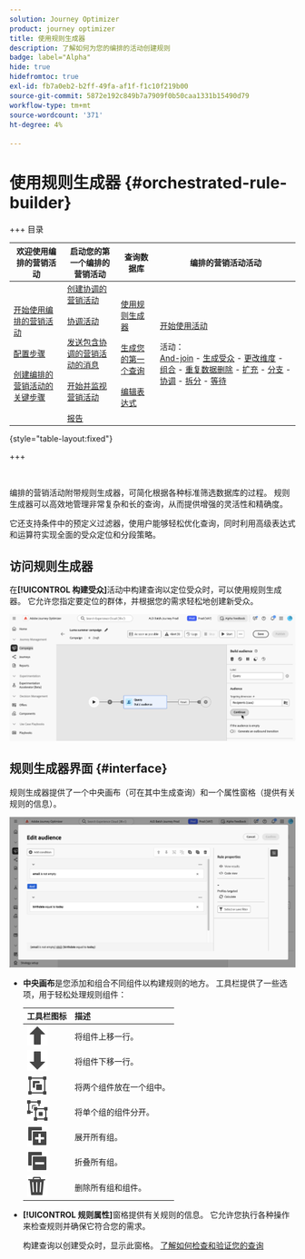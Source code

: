 ```yaml
---
solution: Journey Optimizer
product: journey optimizer
title: 使用规则生成器
description: 了解如何为您的编排的活动创建规则
badge: label="Alpha"
hide: true
hidefromtoc: true
exl-id: fb7a0eb2-b2ff-49fa-af1f-f1c10f219b00
source-git-commit: 5872e192c849b7a7909f0b50caa1331b15490d79
workflow-type: tm+mt
source-wordcount: '371'
ht-degree: 4%

---
```



# 使用规则生成器 {#orchestrated-rule-builder}

+++ 目录

| 欢迎使用编排的营销活动 | 启动您的第一个编排的营销活动 | 查询数据库  | 编排的营销活动活动 |
|---|---|---|---|
| [开始使用编排的营销活动](gs-orchestrated-campaigns.md)<br/><br/>[配置步骤](configuration-steps.md)<br/><br/>[创建编排的营销活动的关键步骤](gs-campaign-creation.md) | [创建协调的营销活动](create-orchestrated-campaign.md)<br/><br/>[协调活动](orchestrate-activities.md)<br/><br/>[发送包含协调的营销活动的消息](send-messages.md)<br/><br/>[开始并监视营销活动](start-monitor-campaigns.md)<br/><br/>[报告](reporting-campaigns.md) | [使用规则生成器](orchestrated-rule-builder.md)<br/><br/>[生成您的第一个查询](build-query.md)<br/><br/>[编辑表达式](edit-expressions.md) | [开始使用活动](activities/about-activities.md)<br/><br/>活动：<br/>[And-join](activities/and-join.md) - [生成受众](activities/build-audience.md) - [更改维度](activities/change-dimension.md) - [组合](activities/combine.md) - [重复数据删除](activities/deduplication.md) - [扩充](activities/enrichment.md) - [分支](activities/fork.md) - [协调](activities/reconciliation.md) - [拆分](activities/split.md) - [等待](activities/wait.md) |

{style="table-layout:fixed"}

+++

<br/>

编排的营销活动附带规则生成器，可简化根据各种标准筛选数据库的过程。 规则生成器可以高效地管理非常复杂和长的查询，从而提供增强的灵活性和精确度。

它还支持条件中的预定义过滤器，使用户能够轻松优化查询，同时利用高级表达式和运算符实现全面的受众定位和分段策略。

## 访问规则生成器

在&#x200B;**[!UICONTROL 构建受众]**&#x200B;活动中构建查询以定位受众时，可以使用规则生成器。 它允许您指定要定位的群体，并根据您的需求轻松地创建新受众。

![图像显示生成受众活动](assets/rule-builder-query.png)

## 规则生成器界面 {#interface}

规则生成器提供了一个中央画布（可在其中生成查询）和一个属性窗格（提供有关规则的信息）。

![显示规则生成器界面的图像](assets/rule-builder-interface.png)

* **中央画布**&#x200B;是您添加和组合不同组件以构建规则的地方。 工具栏提供了一些选项，用于轻松处理规则组件：

  | 工具栏图标 | 描述 |
  |--- |--- |
  | ![上移选择图标](assets/do-not-localize/rule-builder-icon-up.svg) | 将组件上移一行。 |
  | ![下移选择图标](assets/do-not-localize/rule-builder-icon-down.svg) | 将组件下移一行。 |
  | ![组选择图标](assets/do-not-localize/rule-builder-icon-group.svg) | 将两个组件放在一个组中。 |
  | ![取消分组选择图标](assets/do-not-localize/rule-builder-icon-ungroup.svg) | 将单个组的组件分开。 |
  | ![展开所有图标](assets/do-not-localize/rule-builder-icon-expand.svg) | 展开所有组。 |
  | ![折叠所有图标](assets/do-not-localize/rule-builder-icon-collapse.svg) | 折叠所有组。 |
  | ![删除所有图标](assets/do-not-localize/rule-builder-icon-delete.svg) | 删除所有组和组件。 |

* **[!UICONTROL 规则属性]**&#x200B;窗格提供有关规则的信息。 它允许您执行各种操作来检查规则并确保它符合您的需求。

  构建查询以创建受众时，显示此窗格。 [了解如何检查和验证您的查询](build-query.md#check-and-validate-your-query)
